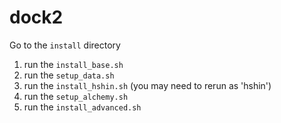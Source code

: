 # dock2

Go to the `install` directory

1. run the `install_base.sh`
2. run the `setup_data.sh`
3. run the `install_hshin.sh` (you may need to rerun as 'hshin')
4. run the `setup_alchemy.sh`
5. run the `install_advanced.sh`
